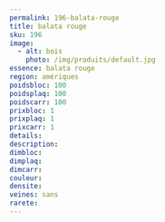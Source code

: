 ```yaml
---
permalink: 196-balata-rouge
title: balata rouge
sku: 196
image: 
  - alt: bois
    photo: /img/produits/default.jpg
essence: balata rouge
region: amériques
poidsbloc: 100
poidsplaq: 100
poidscarr: 100
prixbloc: 1
prixplaq: 1
prixcarr: 1
details: 
description: 
dimbloc: 
dimplaq: 
dimcarr: 
couleur: 
densite: 
veines: sans
rarete: 
---
```

